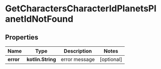 
# GetCharactersCharacterIdPlanetsPlanetIdNotFound

## Properties
Name | Type | Description | Notes
------------ | ------------- | ------------- | -------------
**error** | **kotlin.String** | error message |  [optional]



